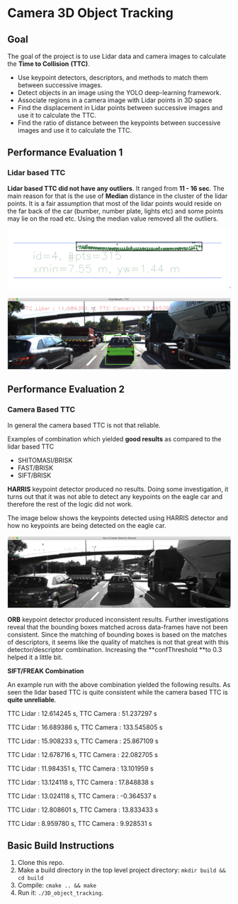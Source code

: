# Camera 3D Object Tracking


## Goal

The goal of the project is to use Lidar data and camera images to calculate the **Time to Collision** **(TTC)**.



*   Use keypoint detectors, descriptors, and methods to match them between successive images.
*   Detect objects in an image using the YOLO deep-learning framework. 
*   Associate regions in a camera image with Lidar points in 3D space
*   Find the displacement in Lidar points between successive images and use it to calculate the TTC.
*   Find the ratio of distance between the keypoints between successive images and use it to calculate the TTC.


## Performance Evaluation 1


### Lidar based TTC

**Lidar based TTC did not have any outliers**. It ranged from **11 - 16 sec**. The main reason for that is the use of **Median** distance in the cluster of the lidar points. It is a fair assumption that most of the lidar points would reside on the far back of the car (bumber, number plate, lights etc) and some points may lie on the road etc. Using the median value removed all the outliers.


![alt_text](images/image1.png "image_tooltip")


![alt_text](images/image2.png "image_tooltip")



## Performance Evaluation 2


### Camera Based TTC

In general the camera based TTC is not that reliable.

Examples of combination which yielded **good results** as compared to the lidar based TTC



*   SHITOMASI/BRISK
*   FAST/BRISK
*   SIFT/BRISK

**HARRIS** keypoint detector produced no results. Doing some investigation, it turns out that it was not able to detect any keypoints on the eagle car and therefore the rest of the logic did not work.

The image below shows the keypoints detected using HARRIS detector and how no keypoints are being detected on the eagle car.


![alt_text](images/image3.png "image_tooltip")


**ORB** keypoint detector produced inconsistent results. Further investigations reveal that the bounding boxes matched across data-frames have not been consistent. Since the matching of bounding boxes is based on the matches of descriptors, it seems like the quality of matches is not that great with this detector/descriptor combination. Increasing the **confThreshold **to 0.3 helped it a little bit.

**SIFT/FREAK Combination**

An example run with the above combination yielded the following results. As seen the lidar based TTC is quite consistent while the camera based TTC is **quite unreliable**.

TTC Lidar : 12.614245 s, TTC Camera : 51.237297 s

TTC Lidar : 16.689386 s, TTC Camera : 133.545805 s

TTC Lidar : 15.908233 s, TTC Camera : 25.867109 s

TTC Lidar : 12.678716 s, TTC Camera : 22.082705 s

TTC Lidar : 11.984351 s, TTC Camera : 13.101959 s

TTC Lidar : 13.124118 s, TTC Camera : 17.848838 s

TTC Lidar : 13.024118 s, TTC Camera : -0.364537 s

TTC Lidar : 12.808601 s, TTC Camera : 13.833433 s

TTC Lidar : 8.959780 s, TTC Camera : 9.928531 s


## Basic Build Instructions

1. Clone this repo.
2. Make a build directory in the top level project directory: `mkdir build && cd build`
3. Compile: `cmake .. && make`
4. Run it: `./3D_object_tracking`.
